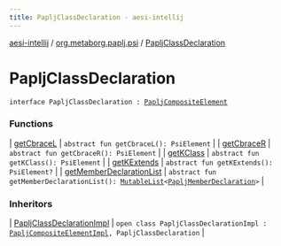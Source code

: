 ```yaml
---
title: PapljClassDeclaration - aesi-intellij
---
```


[aesi-intellij](../../index.html) / [org.metaborg.paplj.psi](../index.html) / [PapljClassDeclaration](.)

# PapljClassDeclaration

`interface PapljClassDeclaration : `[`PapljCompositeElement`](../-paplj-composite-element.html)

### Functions

| [getCbraceL](get-cbrace-l.html) | `abstract fun getCbraceL(): PsiElement` |
| [getCbraceR](get-cbrace-r.html) | `abstract fun getCbraceR(): PsiElement` |
| [getKClass](get-k-class.html) | `abstract fun getKClass(): PsiElement` |
| [getKExtends](get-k-extends.html) | `abstract fun getKExtends(): PsiElement?` |
| [getMemberDeclarationList](get-member-declaration-list.html) | `abstract fun getMemberDeclarationList(): `[`MutableList`](https://kotlinlang.org/api/latest/jvm/stdlib/kotlin.collections/-mutable-list/index.html)`<`[`PapljMemberDeclaration`](../-paplj-member-declaration/index.html)`>` |

### Inheritors

| [PapljClassDeclarationImpl](../../org.metaborg.paplj.psi.impl/-paplj-class-declaration-impl/index.html) | `open class PapljClassDeclarationImpl : `[`PapljCompositeElementImpl`](../../org.metaborg.paplj.psi.impl/-paplj-composite-element-impl/index.html)`, PapljClassDeclaration` |

